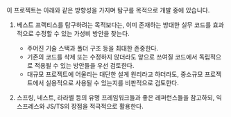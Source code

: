 이 프로젝트는 아래와 같은 방향성을 가지며 탐구를 목적으로 개발 중에 있습니다.

1. 베스트 프랙티스를 탐구하려는 목적보다는, 이미 존재하는 방대한 실무 코드를 효과적으로 수정할 수 있는 가성비 방안을 찾는다.
    - 주어진 기술 스택과 폴더 구조 등을 최대한 존중한다.
    - 기존의 코드를 삭제 또는 수정하지 않더라도 앞으로 쓰여질 코드에서 독립적으로 적용될 수 있는 방안들을 우선 검토한다.
    - 대규모 프로젝트에 어울리는 대단한 설계 원리라고 하더라도, 중소규모 프로젝트에서 실용적으로 사용될 수 있는지를 비판적으로 검토한다.

2. 스프링, 네스트, 라라벨 등의 유명 프레임워크들과 좋은 레퍼런스들을 참고하되, 익스프레스와 JS/TS의 장점을 적극적으로 활용한다.